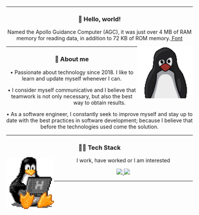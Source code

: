 <hr />
<div align="center">
  <h3>🖖 Hello, world!</h3>
  <p>
    Named the Apollo Guidance Computer (AGC), it was just over 4 MB of RAM
    memory for reading data, in addition to 72 KB of ROM memory.<a
      href="https://canalte.ch/cp2/p3d05"
    >
      Font</a
    >
  </p>
  <img height="140" align="right" src="./assets/tux.gif" />
</div>
<hr />
<div align="center">
  <h3>🧐 About me</h3>
  <p>• Passionate about technology since 2018. I like to learn and update myself whenever I can.</p>
  <p>• I consider myself communicative and I believe that teamwork is not only necessary, but also the best way to obtain results.</p>
  <p>• As a software engineer, I constantly seek to improve myself and stay up to date with the best practices in software development; because I believe that before the technologies used come the solution.</p>
</div>
<hr />
<div align="center">
  <h3>👨‍💻 Tech Stack</h3>
  <img height="140" align="left" src="./assets/tux-2.gif" />
  <div align="center">
    <p>I work, have worked or I am interested</p>
    <a href="https://skillicons.dev">
      <img
        height="36em"
        src="https://skillicons.dev/icons?i=nodejs,mongo,postgresql,react,javascript,typescript,bootstrap,sass,html,css"
      />
      <img
        height="36em"
        src="https://skillicons.dev/icons?i=c,python,flask,git,github,md,linux,figma,vscode,docker,postman"
      />
    </a>
  </div>
  <hr />
</div>
